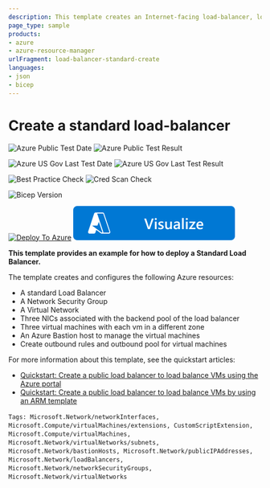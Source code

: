 ```yaml
---
description: This template creates an Internet-facing load-balancer, load balancing rules, and three VMs for the backend pool with each VM in a redundant zone.
page_type: sample
products:
- azure
- azure-resource-manager
urlFragment: load-balancer-standard-create
languages:
- json
- bicep
---
```

# Create a standard load-balancer

![Azure Public Test Date](https://azurequickstartsservice.blob.core.windows.net/badges/quickstarts/microsoft.network/load-balancer-standard-create/PublicLastTestDate.svg)
![Azure Public Test Result](https://azurequickstartsservice.blob.core.windows.net/badges/quickstarts/microsoft.network/load-balancer-standard-create/PublicDeployment.svg)

![Azure US Gov Last Test Date](https://azurequickstartsservice.blob.core.windows.net/badges/quickstarts/microsoft.network/load-balancer-standard-create/FairfaxLastTestDate.svg)
![Azure US Gov Last Test Result](https://azurequickstartsservice.blob.core.windows.net/badges/quickstarts/microsoft.network/load-balancer-standard-create/FairfaxDeployment.svg)

![Best Practice Check](https://azurequickstartsservice.blob.core.windows.net/badges/quickstarts/microsoft.network/load-balancer-standard-create/BestPracticeResult.svg)
![Cred Scan Check](https://azurequickstartsservice.blob.core.windows.net/badges/quickstarts/microsoft.network/load-balancer-standard-create/CredScanResult.svg)

![Bicep Version](https://azurequickstartsservice.blob.core.windows.net/badges/quickstarts/microsoft.network/load-balancer-standard-create/BicepVersion.svg)

[![Deploy To Azure](https://github.com/ksadhna/azure-quickstart-templates/blob/dev/ksadhana/quickstart_temp/4.load-balancer-standard-create/1-CONTRIBUTION-GUIDE/images/deploytoazure.svg?sanitize=true)](https://portal.azure.com/#create/Microsoft.Template/uri/https%3A%2F%2Fgithub.com%2Fksadhna%2Fazure-quickstart-templates%2Ftree%2Fdev%2Fksadhana%2Fquickstart_temp%2F4.load-balancer-standard-create%2Fquickstarts%2Fmicrosoft.network%2Fload-balancer-standard-create%2Fazuredeploy.json)
[![Visualize](https://raw.githubusercontent.com/Azure/azure-quickstart-templates/master/1-CONTRIBUTION-GUIDE/images/visualizebutton.svg?sanitize=true)](http://armviz.io/#/?load=https%3A%2F%2Fraw.githubusercontent.com%2FAzure%2Fazure-quickstart-templates%2Fmaster%2Fquickstarts%2Fmicrosoft.network%2Fload-balancer-standard-create%2Fazuredeploy.json)

**This template provides an example for how to deploy a Standard Load Balancer.**

The template creates and configures the following Azure resources:

- A standard Load Balancer
- A Network Security Group
- A Virtual Network
- Three NICs associated with the backend pool of the load balancer
- Three virtual machines with each vm in a different zone
- An Azure Bastion host to manage the virtual machines
- Create outbound rules and outbound pool for virtual machines

For more information about this template, see the quickstart articles:

- [Quickstart: Create a public load balancer to load balance VMs using the Azure portal](https://docs.microsoft.com/azure/load-balancer/quickstart-load-balancer-standard-public-portal)
- [Quickstart: Create a public load balancer to load balance VMs by using an ARM template](https://docs.microsoft.com/azure/load-balancer/quickstart-load-balancer-standard-public-template)

`Tags: Microsoft.Network/networkInterfaces, Microsoft.Compute/virtualMachines/extensions, CustomScriptExtension, Microsoft.Compute/virtualMachines, Microsoft.Network/virtualNetworks/subnets, Microsoft.Network/bastionHosts, Microsoft.Network/publicIPAddresses, Microsoft.Network/loadBalancers, Microsoft.Network/networkSecurityGroups, Microsoft.Network/virtualNetworks`
